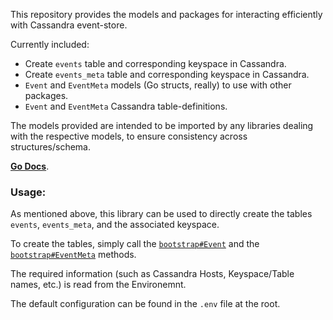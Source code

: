 This repository provides the models and packages for interacting efficiently with Cassandra event-store.

Currently included:

* Create `events` table and corresponding keyspace in Cassandra.
* Create `events_meta` table and corresponding keyspace in Cassandra.
* `Event` and `EventMeta` models (Go structs, really) to use with other packages.
* `Event` and `EventMeta` Cassandra table-definitions.

The models provided are intended to be imported by any libraries dealing with the respective models, to ensure consistency across structures/schema.

**[Go Docs][0]**.

### Usage:

As mentioned above, this library can be used to directly create the tables `events`, `events_meta`, and the associated keyspace.

To create the tables, simply call the [`bootstrap#Event`][1] and the [`bootstrap#EventMeta`][2] methods.

The required information (such as Cassandra Hosts, Keyspace/Table names, etc.) is read from the Environemnt.

The default configuration can be found in the `.env` file at the root.

  [0]: https://godoc.org/github.com/TerrexTech/go-eventstore-models/models
  [1]: https://godoc.org/github.com/TerrexTech/go-eventstore-models/bootstrap#Event
  [2]: https://godoc.org/github.com/TerrexTech/go-eventstore-models/bootstrap#EventMeta
